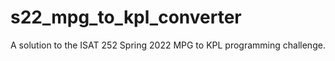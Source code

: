 # s22_mpg_to_kpl_converter
A solution to the ISAT 252 Spring 2022 MPG to KPL programming challenge.

